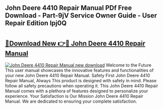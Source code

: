 ## John Deere 4410 Repair Manual PDf Free Download - Part-9jV Service Owner Guide - User Repair Edition lpj0Q

# <h2><a href="http://bc60639.oget.top/?id=John+Deere+4410+Repair+Manual">🔗Download New 👉🔴 John Deere 4410 Repair Manual</a></h2>

[![John Deere 4410 Repair Manual new download](https://i.imgur.com/5g1atiW.png)](http://bc60639.oget.top/?id=John+Deere+4410+Repair+Manual)
Welcome to the Future This user manual showcases the innovative features and functionalities of your new John Deere 4410 Repair Manual. Safety First John Deere 4410 Repair Manual, Always This product is designed with safety in mind. Please follow all safety precautions when operating it. This John Deere 4410 Repair Manual comes with a plethora of features designed to personalize your experience. Your Satisfaction is Our Mission John Deere 4410 Repair Manual. We are dedicated to ensuring your complete satisfaction.
